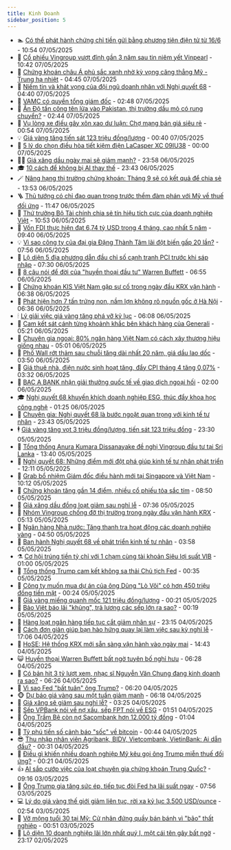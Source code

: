 ```yaml
---
title: Kinh Doanh
sidebar_position: 5
---
```


<!-- dantri-kinh-doanh:START -->
- 🏊 [Có thể phát hành chứng chỉ tiền gửi bằng phương tiện điện tử từ 16/6](https://dantri.com.vn/kinh-doanh/co-the-phat-hanh-chung-chi-tien-gui-bang-phuong-tien-dien-tu-tu-166-20250507154645806.htm) - 10:54 07/05/2025
- 🦆 [Cổ phiếu Vingroup vượt đỉnh gần 3 năm sau tin niêm yết Vinpearl](https://dantri.com.vn/kinh-doanh/co-phieu-vingroup-vuot-dinh-gan-3-nam-sau-tin-niem-yet-vinpearl-20250507153749035.htm) - 10:42 07/05/2025
- 🦄 [Chứng khoán châu Á phủ sắc xanh nhờ kỳ vọng căng thẳng Mỹ - Trung hạ nhiệt](https://dantri.com.vn/kinh-doanh/chung-khoan-chau-a-phu-sac-xanh-nho-ky-vong-cang-thang-my-trung-ha-nhiet-20250507101026198.htm) - 04:45 07/05/2025
- 🌝 [Niềm tin và khát vọng của đội ngũ doanh nhân với Nghị quyết 68](https://dantri.com.vn/kinh-doanh/niem-tin-va-khat-vong-cua-doi-ngu-doanh-nhan-voi-nghi-quyet-68-20250507080202615.htm) - 04:40 07/05/2025
- 💃 [VAMC có quyền tổng giám đốc](https://dantri.com.vn/kinh-doanh/vamc-co-quyen-tong-giam-doc-20250506235002137.htm) - 02:48 07/05/2025
- 🦏 [Ấn Độ tấn công tên lửa vào Pakistan, thị trường dầu mỏ có rung chuyển?](https://dantri.com.vn/kinh-doanh/an-do-tan-cong-ten-lua-vao-pakistan-thi-truong-dau-mo-co-rung-chuyen-20250507085941730.htm) - 02:44 07/05/2025
- 🦩 [Vụ lòng xe điếu gây xôn xao dư luận: Chợ mạng bán giá siêu rẻ](https://dantri.com.vn/kinh-doanh/vu-long-xe-dieu-gay-xon-xao-du-luan-cho-mang-ban-gia-sieu-re-20250506200306115.htm) - 00:54 07/05/2025
- 💡 [Giá vàng tăng tiến sát 123 triệu đồng/lượng](https://dantri.com.vn/kinh-doanh/gia-vang-tang-tien-sat-123-trieu-dongluong-20250507070129941.htm) - 00:40 07/05/2025
- 🌊 [5 lý do chọn điều hòa tiết kiệm điện LaCasper XC 09IU38](https://dantri.com.vn/kinh-doanh/5-ly-do-chon-dieu-hoa-tiet-kiem-dien-lacasper-xc-09iu38-20250505111538202.htm) - 00:00 07/05/2025
- 🧑‍💻 [Giá xăng dầu ngày mai sẽ giảm mạnh?](https://dantri.com.vn/kinh-doanh/gia-xang-dau-ngay-mai-se-giam-manh-20250507064151141.htm) - 23:58 06/05/2025
- 🎓 [10 cách để không bị AI thay thế](https://dantri.com.vn/kinh-doanh/10-cach-de-khong-bi-ai-thay-the-20250506231634874.htm) - 23:43 06/05/2025
- 🪄 [Nâng hạng thị trường chứng khoán: Tháng 9 sẽ có kết quả để chia sẻ](https://dantri.com.vn/kinh-doanh/nang-hang-thi-truong-chung-khoan-thang-9-se-co-ket-qua-de-chia-se-20250506195416919.htm) - 13:53 06/05/2025
- 🪜 [Thủ tướng có chỉ đạo quan trọng trước thềm đàm phán với Mỹ về thuế đối ứng](https://dantri.com.vn/kinh-doanh/thu-tuong-co-chi-dao-quan-trong-truoc-them-dam-phan-voi-my-ve-thue-doi-ung-20250506184318075.htm) - 11:47 06/05/2025
- 🦄 [Thứ trưởng Bộ Tài chính chia sẻ tín hiệu tích cực của doanh nghiệp Việt](https://dantri.com.vn/kinh-doanh/thu-truong-bo-tai-chinh-chia-se-tin-hieu-tich-cuc-cua-doanh-nghiep-viet-20250506173732119.htm) - 10:53 06/05/2025
- 💯 [Vốn FDI thực hiện đạt 6,74 tỷ USD trong 4 tháng, cao nhất 5 năm](https://dantri.com.vn/kinh-doanh/von-fdi-thuc-hien-dat-674-ty-usd-trong-4-thang-cao-nhat-5-nam-20250506105921385.htm) - 09:40 06/05/2025
- 💡 [Vì sao công ty của đại gia Đặng Thành Tâm lãi đột biến gấp 20 lần?](https://dantri.com.vn/kinh-doanh/vi-sao-cong-ty-cua-dai-gia-dang-thanh-tam-lai-dot-bien-gap-20-lan-20250505134552587.htm) - 07:56 06/05/2025
- 🧰 [Lộ diện 5 địa phương dẫn đầu chỉ số cạnh tranh PCI trước khi sáp nhập](https://dantri.com.vn/kinh-doanh/lo-dien-5-dia-phuong-dan-dau-chi-so-canh-tranh-pci-truoc-khi-sap-nhap-20250506140131390.htm) - 07:30 06/05/2025
- 🎊 [8 câu nói để đời của &quot;huyền thoại đầu tư&quot; Warren Buffett](https://dantri.com.vn/kinh-doanh/8-cau-noi-de-doi-cua-huyen-thoai-dau-tu-warren-buffett-20250506094811505.htm) - 06:55 06/05/2025
- 🔭 [Chứng khoán KIS Việt Nam gặp sự cố trong ngày đầu KRX vận hành](https://dantri.com.vn/kinh-doanh/chung-khoan-kis-viet-nam-gap-su-co-trong-ngay-dau-krx-van-hanh-20250506100111529.htm) - 06:38 06/05/2025
- 💼 [Phát hiện hơn 7 tấn trứng non, nầm lợn không rõ nguồn gốc ở Hà Nội](https://dantri.com.vn/kinh-doanh/phat-hien-hon-7-tan-trung-non-nam-lon-khong-ro-nguon-goc-o-ha-noi-20250506113025969.htm) - 06:36 06/05/2025
- 🕯 [Lý giải việc giá vàng tăng phá vỡ kỷ lục](https://dantri.com.vn/kinh-doanh/ly-giai-viec-gia-vang-tang-pha-vo-ky-luc-20250506130032559.htm) - 06:08 06/05/2025
- 🫣 [Cam kết sát cánh từng khoảnh khắc bên khách hàng của Generali](https://dantri.com.vn/kinh-doanh/cam-ket-sat-canh-tung-khoanh-khac-ben-khach-hang-cua-generali-20250506115249326.htm) - 05:21 06/05/2025
- 🤠 [Chuyên gia ngoại: 80% ngân hàng Việt Nam có cách xây thương hiệu giống nhau](https://dantri.com.vn/kinh-doanh/chuyen-gia-ngoai-80-ngan-hang-viet-nam-co-cach-xay-thuong-hieu-giong-nhau-20250505134638573.htm) - 05:01 06/05/2025
- 🌈 [Phố Wall rớt thảm sau chuỗi tăng dài nhất 20 năm, giá dầu lao dốc](https://dantri.com.vn/kinh-doanh/pho-wall-rot-tham-sau-chuoi-tang-dai-nhat-20-nam-gia-dau-lao-doc-20250506091139470.htm) - 03:50 06/05/2025
- 🦅 [Giá thuê nhà, điện nước sinh hoạt tăng, đẩy CPI tháng 4 tăng 0,07%](https://dantri.com.vn/kinh-doanh/gia-thue-nha-dien-nuoc-sinh-hoat-tang-day-cpi-thang-4-tang-007-20250506101400665.htm) - 03:32 06/05/2025
- 🌁 [BAC A BANK nhận giải thưởng quốc tế về giao dịch ngoại hối](https://dantri.com.vn/kinh-doanh/bac-a-bank-nhan-giai-thuong-quoc-te-ve-giao-dich-ngoai-hoi-20250505221119440.htm) - 02:00 06/05/2025
- 🎓 [Nghị quyết 68 khuyến khích doanh nghiệp ESG, thúc đẩy khoa học công nghệ](https://dantri.com.vn/kinh-doanh/nghi-quyet-68-khuyen-khich-doanh-nghiep-esg-thuc-day-khoa-hoc-cong-nghe-20250505173928409.htm) - 01:25 06/05/2025
- 📝 [Chuyên gia: Nghị quyết 68 là bước ngoặt quan trọng với kinh tế tư nhân](https://dantri.com.vn/kinh-doanh/chuyen-gia-nghi-quyet-68-la-buoc-ngoat-quan-trong-voi-kinh-te-tu-nhan-20250506023600625.htm) - 23:43 05/05/2025
- 🕴 [Giá vàng tăng vọt 3 triệu đồng/lượng, tiến sát 123 triệu đồng](https://dantri.com.vn/kinh-doanh/gia-vang-tang-vot-3-trieu-dongluong-tien-sat-123-trieu-dong-20250506001643627.htm) - 23:30 05/05/2025
- 🧰 [Tổng thống Anura Kumara Dissanayake đề nghị Vingroup đầu tư tại Sri Lanka](https://dantri.com.vn/kinh-doanh/tong-thong-anura-kumara-dissanayake-de-nghi-vingroup-dau-tu-tai-sri-lanka-20250505192433723.htm) - 13:40 05/05/2025
- 🤖 [Nghị quyết 68: Những điểm mới đột phá giúp kinh tế tư nhân phát triển](https://dantri.com.vn/kinh-doanh/nghi-quyet-68-nhung-diem-moi-dot-pha-giup-kinh-te-tu-nhan-phat-trien-20250505171645266.htm) - 12:11 05/05/2025
- 🤠 [Grab bổ nhiệm Giám đốc điều hành mới tại Singapore và Việt Nam](https://dantri.com.vn/kinh-doanh/grab-bo-nhiem-giam-doc-dieu-hanh-moi-tai-singapore-va-viet-nam-20250505171150648.htm) - 10:12 05/05/2025
- 🌮 [Chứng khoán tăng gần 14 điểm, nhiều cổ phiếu tỏa sắc tím](https://dantri.com.vn/kinh-doanh/chung-khoan-tang-gan-14-diem-nhieu-co-phieu-toa-sac-tim-20250505153737324.htm) - 08:50 05/05/2025
- 🦄 [Giá xăng dầu đồng loạt giảm sau nghỉ lễ](https://dantri.com.vn/kinh-doanh/gia-xang-dau-dong-loat-giam-sau-nghi-le-20250505143248372.htm) - 07:36 05/05/2025
- 👺 [Nhóm Vingroup chống đỡ thị trường trong ngày đầu vận hành KRX](https://dantri.com.vn/kinh-doanh/nhom-vingroup-chong-do-thi-truong-trong-ngay-dau-van-hanh-krx-20250505120104845.htm) - 05:13 05/05/2025
- 🤗 [Ngân hàng Nhà nước: Tăng thanh tra hoạt động các doanh nghiệp vàng](https://dantri.com.vn/kinh-doanh/ngan-hang-nha-nuoc-tang-thanh-tra-hoat-dong-cac-doanh-nghiep-vang-20250505110532902.htm) - 04:50 05/05/2025
- 💪 [Ban hành Nghị quyết 68 về phát triển kinh tế tư nhân](https://dantri.com.vn/kinh-doanh/ban-hanh-nghi-quyet-68-ve-phat-trien-kinh-te-tu-nhan-20250505103447715.htm) - 03:58 05/05/2025
- ⚗️ [Cơ hội trúng tiền tỷ chỉ với 1 chạm cùng tài khoản Siêu lợi suất VIB](https://dantri.com.vn/kinh-doanh/co-hoi-trung-tien-ty-chi-voi-1-cham-cung-tai-khoan-sieu-loi-suat-vib-20250504165451526.htm) - 01:00 05/05/2025
- 🧠 [Tổng thống Trump cam kết không sa thải Chủ tịch Fed](https://dantri.com.vn/the-gioi/tong-thong-trump-cam-ket-khong-sa-thai-chu-tich-fed-20250504221904519.htm) - 00:35 05/05/2025
- 🗽 [Công ty muốn mua dự án của ông Dũng &quot;Lò Vôi&quot; có hơn 450 triệu đồng tiền mặt](https://dantri.com.vn/kinh-doanh/cong-ty-muon-mua-du-an-cua-ong-dung-lo-voi-co-hon-450-trieu-dong-tien-mat-20250505065046925.htm) - 00:24 05/05/2025
- 🫣 [Giá vàng miếng quanh mốc 121 triệu đồng/lượng](https://dantri.com.vn/kinh-doanh/gia-vang-mieng-quanh-moc-121-trieu-dongluong-20250505070618948.htm) - 00:21 05/05/2025
- 🫣 [Bảo Việt báo lãi &quot;khủng&quot;, trả lương các sếp lớn ra sao?](https://dantri.com.vn/kinh-doanh/bao-viet-bao-lai-khung-tra-luong-cac-sep-lon-ra-sao-20250503202837391.htm) - 00:19 05/05/2025
- 🫣 [Hàng loạt ngân hàng tiếp tục cắt giảm nhân sự](https://dantri.com.vn/kinh-doanh/hang-loat-ngan-hang-tiep-tuc-cat-giam-nhan-su-20250504153730464.htm) - 23:15 04/05/2025
- 💂 [Cách đơn giản giúp bạn hào hứng quay lại làm việc sau kỳ nghỉ lễ](https://dantri.com.vn/kinh-doanh/cach-don-gian-giup-ban-hao-hung-quay-lai-lam-viec-sau-ky-nghi-le-20250504124245882.htm) - 17:06 04/05/2025
- 💫 [HoSE: Hệ thống KRX mới sẵn sàng vận hành vào ngày mai](https://dantri.com.vn/kinh-doanh/hose-he-thong-krx-moi-san-sang-van-hanh-vao-ngay-mai-20250504211557040.htm) - 14:43 04/05/2025
- 😺 [Huyền thoại Warren Buffett bất ngờ tuyên bố nghỉ hưu](https://dantri.com.vn/kinh-doanh/huyen-thoai-warren-buffett-bat-ngo-tuyen-bo-nghi-huu-20250504122454669.htm) - 06:28 04/05/2025
- 🦆 [Có bản hit 3 tỷ lượt xem, nhạc sĩ Nguyễn Văn Chung đang kinh doanh ra sao?](https://dantri.com.vn/kinh-doanh/co-ban-hit-3-ty-luot-xem-nhac-si-nguyen-van-chung-dang-kinh-doanh-ra-sao-20250504091142516.htm) - 06:26 04/05/2025
- 👀 [Vì sao Fed &quot;bất tuân&quot; ông Trump?](https://dantri.com.vn/kinh-doanh/vi-sao-fed-bat-tuan-ong-trump-20250503233546557.htm) - 06:20 04/05/2025
- 🐵 [Dự báo giá vàng sau một tuần giảm mạnh](https://dantri.com.vn/kinh-doanh/du-bao-gia-vang-sau-mot-tuan-giam-manh-20250503201642738.htm) - 06:18 04/05/2025
- 🤖 [Giá xăng sẽ giảm sau nghỉ lễ?](https://dantri.com.vn/kinh-doanh/gia-xang-se-giam-sau-nghi-le-20250504100309843.htm) - 03:25 04/05/2025
- 💂 [Sếp VPBank nói về nợ xấu, sếp FPT nói về ESG](https://dantri.com.vn/kinh-doanh/sep-vpbank-noi-ve-no-xau-sep-fpt-noi-ve-esg-20250504081603087.htm) - 01:51 04/05/2025
- 🦆 [Ông Trầm Bê còn nợ Sacombank hơn 12.000 tỷ đồng](https://dantri.com.vn/kinh-doanh/ong-tram-be-con-no-sacombank-hon-12000-ty-dong-20250504023445292.htm) - 01:04 04/05/2025
- 🦅 [Tỷ phú tiền số cảnh báo &quot;sốc&quot; về bitcoin](https://dantri.com.vn/kinh-doanh/ty-phu-tien-so-canh-bao-soc-ve-bitcoin-20250503101026671.htm) - 00:44 04/05/2025
- 😎 [Thu nhập nhân viên Agribank, BIDV, Vietcombank, VietinBank: Ai dẫn đầu?](https://dantri.com.vn/kinh-doanh/thu-nhap-nhan-vien-agribank-bidv-vietcombank-vietinbank-ai-dan-dau-20250503002312422.htm) - 00:31 04/05/2025
- 🐎 [Điều gì khiến nhiều doanh nghiệp Mỹ kêu gọi ông Trump miễn thuế đối ứng?](https://dantri.com.vn/kinh-doanh/dieu-gi-khien-nhieu-doanh-nghiep-my-keu-goi-ong-trump-mien-thue-doi-ung-20250503211727878.htm) - 00:21 04/05/2025
- 👍 [AI sắp cướp việc của loạt chuyên gia chứng khoán Trung Quốc?](https://dantri.com.vn/kinh-doanh/ai-sap-cuop-viec-cua-loat-chuyen-gia-chung-khoan-trung-quoc-20250313110619012.htm) - 09:16 03/05/2025
- 🦒 [Ông Trump gia tăng sức ép, tiếp tục đòi Fed hạ lãi suất ngay](https://dantri.com.vn/kinh-doanh/ong-trump-gia-tang-suc-ep-tiep-tuc-doi-fed-ha-lai-suat-ngay-20250503144656694.htm) - 07:56 03/05/2025
- 💻 [Lý do giá vàng thế giới giảm liên tục, rời xa kỷ lục 3.500 USD/ounce](https://dantri.com.vn/kinh-doanh/ly-do-gia-vang-the-gioi-giam-lien-tuc-roi-xa-ky-luc-3500-usdounce-20250503005703510.htm) - 02:54 03/05/2025
- 👺 [Vỡ mộng tuổi 30 tại Mỹ: Cử nhân đứng quầy bán bánh vì &quot;bão&quot; thất nghiệp](https://dantri.com.vn/kinh-doanh/vo-mong-tuoi-30-tai-my-cu-nhan-dung-quay-ban-banh-vi-bao-that-nghiep-20250429220607518.htm) - 00:51 03/05/2025
- 🧐 [Lộ diện 10 doanh nghiệp lãi lớn nhất quý I, một cái tên gây bất ngờ](https://dantri.com.vn/kinh-doanh/lo-dien-10-doanh-nghiep-lai-lon-nhat-quy-i-mot-cai-ten-gay-bat-ngo-20250502183423371.htm) - 23:17 02/05/2025<!-- dantri-kinh-doanh:END -->
